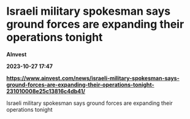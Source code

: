 # Israeli military spokesman says ground forces are expanding their operations tonight
**AInvest**

**2023-10-27 17:47**

**https://www.ainvest.com/news/israeli-military-spokesman-says-ground-forces-are-expanding-their-operations-tonight-231010008e25c13816c4db41/**

Israeli military spokesman says ground forces are expanding their operations tonight